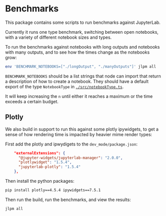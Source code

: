 # Benchmarks

This package contains some scripts to run benchmarks against JupyterLab.

Currently it runs one type benchmark, switching between open notebooks, with a variety
of different notebook sizes and types.

To run the benchmarks against notebooks with long outputs and notebooks with many outputs, and to see how the times change as the notebooks grow:

```bash
env 'BENCHMARK_NOTEBOOKS=["./longOutput", "./manyOutputs"]' jlpm all
```

`BENCHMARK_NOTEBOOKS` should be a list strings that node can import that return a description of how to create a notebook. They should have a default export of the type `NotebookType` in [`./src/notebookType.ts`](./src/notebookType.ts).

It will keep increasing the `n` until either it reaches a maximum or the time exceeds a certain budget.

## Plotly

We also build in support to run this against some plotly ipywidgets, to get a sense of
how rendering time is impacted by heavier mime render types:

First add the plotly and ipwydigets to the `dev_mode/package.json`:

```json
    "externalExtensions": {
      "@jupyter-widgets/jupyterlab-manager": "2.0.0",
      "plotlywidget": "1.5.4",
      "jupyterlab-plotly": "1.5.4"
    },
```

Then install the python packages:

```bash
pip install plotly==4.5.4 ipywidgets==7.5.1
```

Then run the build, run the benchmarks, and view the results:

```bash
jlpm all
```
